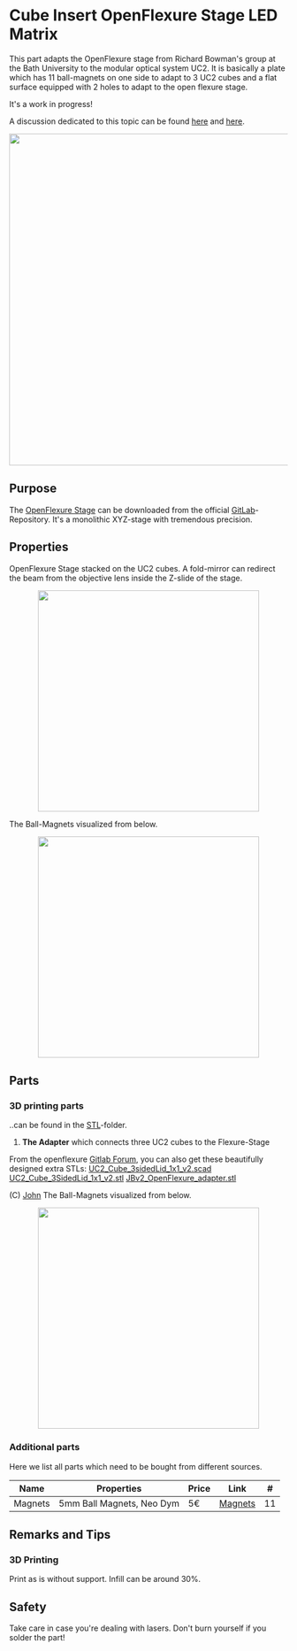 # Cube Insert OpenFlexure Stage LED Matrix
This part adapts the OpenFlexure stage from Richard Bowman's group at the Bath University to the modular optical system UC2. It is basically a plate which has  11 ball-magnets on one side to adapt to 3 UC2 cubes and a flat surface equipped with 2 holes to adapt to the open flexure stage.

It's a work in progress!

A discussion dedicated to this topic can be found [here](https://gitlab.com/openflexure/openflexure-microscope/merge_requests/127) and [here](https://gitlab.com/openflexure/openflexure-microscope/-/merge_requests/127#note_369356216). 



<p align="center">
<img src="./IMAGES/Assembly_Cube_Openflexure_Stage_v2.png" width="600">
</p>

## Purpose
The [OpenFlexure Stage](https://www.openflexure.org) can be downloaded from the official [GitLab](https://gitlab.com/openflexure/openflexure-microscope)-Repository. It's a monolithic XYZ-stage with tremendous precision.


## Properties

OpenFlexure Stage stacked on the UC2 cubes. A fold-mirror can redirect the beam from the objective lens inside the Z-slide of the stage.

<p align="center">
<img src="./IMAGES/step1.jpg" width="400">
</p>

The Ball-Magnets visualized from below.
<p align="center">
<img src="./IMAGES/step2.jpg" width="400">
</p>

## Parts

### 3D printing parts
..can be found in the [STL](./STL)-folder.

1. **The Adapter** which connects three UC2 cubes to the Flexure-Stage

From the openflexure [Gitlab Forum](https://gitlab.com/openflexure/openflexure-microscope/-/merge_requests/127#note_369356216), you can also get these beautifully designed extra STLs:
[UC2_Cube_3sidedLid_1x1_v2.scad](https://gitlab.com/openflexure/openflexure-microscope/uploads/5f7a4f1760d4105bbbe2628dd03d1788/UC2_Cube_3sidedLid_1x1_v2.scad)
[UC2_Cube_3SidedLid_1x1_v2.stl](https://gitlab.com/openflexure/openflexure-microscope/uploads/5d391f26d9e5a5af608e32ef7a7fc677/UC2_Cube_3SidedLid_1x1_v2.stl)
[JBv2_OpenFlexure_adapter.stl](https://gitlab.com/openflexure/openflexure-microscope/uploads/41b4ef5c7680377cab1c7c783b688931/JBv2_OpenFlexure_adapter.stl)

(C) [John](https://gitlab.com/MisterBurnley)
The Ball-Magnets visualized from below.
<p align="center">
<img src="https://gitlab.com/openflexure/openflexure-microscope/uploads/4d4b26a77c3994b49148f9b802ed94df/2020-06-27-192207.jpg" width="400">
</p>

### Additional parts
Here we list all parts which need to be bought from different sources.

|  Name | Properties  |  Price | Link  | # |
|---|---|---|---|---|
|  Magnets | 5mm Ball Magnets, Neo Dym | 5€  | [Magnets](https://www.ebay.de/itm/2018-3mm-5mm-216pcs-Magnet-Balls-Magic-Beads-3D-Puzzle-Ball-Sphere-Magnetic-/202315436939)  | 11|


## Remarks and Tips

### 3D Printing
Print as is without support. Infill can be around 30%.

## Safety
Take care in case you're dealing with lasers. Don't burn yourself if you solder the part!
